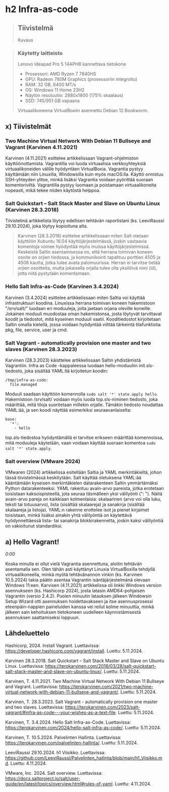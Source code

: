 # h2 Infra-as-code

> ## Tiivistelmä
>
> Kuvaus

> ### Käytetty laitteisto
>
> Lenovo Ideapad Pro 5 14APH8 kannettava tietokone
> - Prosessori: AMD Ryzen 7 7840HS
> - GPU: Radeon 780M Graphics (prosessoriin integroitu)
> - RAM: 32 GB, 6400 MT/s
> - OS: Windows 11 Home 23H2
> - Näytön resoluutio: 2880x1800 (175% skaalaus)
> - SSD: 745/951 GB vapaana
>
> Virtuaalikoneena VirtualBoxiin asennettu Debian 12 Bookworm.

## x) Tiivistelmät

### Two Machine Virtual Network With Debian 11 Bullseye and Vagrant (Karvinen 4.11.2021)

Karvinen (4.11.2021) esittelee artikkelissaan Vagrant-ohjelmiston käyttöönottamista. Vagrantilla voi luoda virtuaalisia verkkoyhteyksiä virtuaalikoneiden välille hyödyntäen VirtualBoxia. Vagrantia pystyy käyttämään niin Linuxilla, Windowsilla kuin myös macOS:lla. Käyttö onnistuu SSH-yhteyden ylitse, minkä lisäksi Vagrantia voidaan pyörittää suoraan komentoriviltä. Vagrantilla pystyy luomaan ja poistamaan virtuaalikoneita nopeasti, mikä tekee niiden käytöstä helppoa.

### Salt Quickstart – Salt Stack Master and Slave on Ubuntu Linux (Karvinen 28.3.2018)

Tiivistelmä artikkelista löytyy edellisen tehtävän raportistani (ks. LeeviRaussi 29.10.2024), joka löytyy kopioituna alta.

> Karvinen (28.3.2018) esittelee artikkelissaan miten Salt otetaan käyttöön Xubuntu 16.04 käyttöjärjestelmässä, joskin vastaavia komentoja voinee hyödyntää myös muissa käyttöjärjestelmissä. Keskeistä Saltin asentamisessa on, että herrana toimivan koneen osoite on orjien tiedossa, ja kommunikointi tapahtuu porttien 4505 ja 4506 kautta, jotka tulee avata palomuurissa. Herran ei tarvitse tietää orjien osoitteita, mutta jokaisella orjalla tulee olla yksilöivä nimi (id), jotta niitä pystytään komentamaan.

### Hello Salt Infra-as-Code (Karvinen 3.4.2024)

Karvinen (3.4.2024) esittelee artikkelissaan miten Saltia voi käyttää infrastruktuuri koodina. Linuxissa herrana toimivan koneen hakemistoon "/srv/salt/" luodaan eri moduuleja, joita jaetaan orjana oleville koneille. Jokainen moduuli muodostaa oman hakemistonsa, josta löytyvät tarvittavat koodit ja tiedostot, mitä kyseinen moduuli vaatii. Kooditiedostot kirjoitetaan Saltin omalla kielellä, jossa voidaan hyödyntää viittää tärkeintä tilafunktiota: pkg, file, service, user ja cmd.

### Salt Vagrant - automatically provision one master and two slaves (Karvinen 28.3.2023)

Karvinen (28.3.2023) käisttelee artikkelissaan Saltin yhdistämistä Vagrantiin. Infra as Code -kappaleessa luodaan hello-moduuliin init.sls-tiedosto, joka sisältää YAML:llä kirjoitetun koodin:
```
/tmp/infra-as-code:
  file.managed
```
Moduuli saadaan käyttöön komennolla `sudo salt '*' state.apply hello`. Hakemistoon /srv/salt/ voidaan myös luoda top.sls-niminen tiedosto, joka määrittää, mitä tiloja suoritetaan millekin orjalle. Tämäkin tiedosto noudattaa YAML:ää, ja sen koodi näyttää esimerkiksi seuraavanlaiselta:
```
base:
  '*':
    - hello
```
top.sls-tiedostoa hyödyntämällä ei tarvitse erikseen määrittää komennoissa, mitä moduuleja käytetään, vaan voidaan käyttää suoraan komentoa `sudo salt '*' state.apply`.

### Salt overview (VMware 2024)

VMwaren (2024) artikkelissa esitellään Saltia ja YAML merkintäkieltä, johon tässä tiivistelmässä keskitytään. Salt käyttää oletuksena YAML:ää kääntämään kyseisen merkintäkielen datarakenteen Saltin ymmärtämäksi Python datarakenteeksi. YAML rakentuu avain-arvo pareista, jotka erotetaan toisistaan kaksoispisteellä, jota seuraa täsmälleen yksi välilyönti (": "). Näitä avain-arvo pareja on kaikkiaan kolmenlaisia: skalaarinen (arvo voi olla luku, teksti tai totuusarvo), lista (sisältää skalaareja) ja sanakirja (sisältää skalaareja ja listoja). YAML:n rakenne erottelee isot ja pienet kirjaimet toisistaan, minkä lisäksi ainakin yhtä välilyöntiä on käytettävä hyödynnettäessä lista- tai sanakirja blokkirakennetta, joskin kaksi välilyöntiä on vakioitunut standardiksi.

## a) Hello Vagrant!

*0:00*

Koska minulla ei ollut vielä Vagrantia asennettuna, aloitin tehtävän asentamalla sen. Olen tähän asti käyttänyt Linuxia VirtualBoxilla tehdyllä virtuaalikoneella, minkä myötä tehtävänannon vinkin (ks. Karvinen 10.5.2024) takia päätin asentaa Vagrantin isäntäjärjestelmänä olevaan Windows 11:een. Karvisen (4.11.2021) artikkelissa oli linkki Windows version asennukseen (ks. Hashicorp 2024), josta latasin AMD64-pohjaisen Vagrantin (versio 2.4.2). Puolen minuutin latauksen jälkeen Windowsin Setup Wizard otti asennuksen hoidettavakseen ja itse asennusprosessi eteenpäin-nappien paineluiden kanssa vei reilut kolme minuuttia, minkä jälkeen sain kehoituksen tietokoneen uudelleen käynnistämisestä asennuksen saattamiseksi loppuun.

## Lähdeluettelo

Hashicorp, 2024. Install Vagrant. Luettavissa: https://developer.hashicorp.com/vagrant/install. Luettu: 5.11.2024.

Karvinen 28.3.2018. Salt Quickstart – Salt Stack Master and Slave on Ubuntu Linux. Luettavissa: https://terokarvinen.com/2018/03/28/salt-quickstart-salt-stack-master-and-slave-on-ubuntu-linux/. Luettu: 5.11.2024.

Karvinen, T. 4.11.2021. Two Machine Virtual Network With Debian 11 Bullseye and Vagrant. Luettavissa: https://terokarvinen.com/2021/two-machine-virtual-network-with-debian-11-bullseye-and-vagrant/. Luettu: 5.11.2024.

Karvinen, T. 28.3.2023. Salt Vagrant - automatically provision one master and two slaves. Luettavissa: https://terokarvinen.com/2023/salt-vagrant/#infra-as-code---your-wishes-as-a-text-file. Luettu: 5.11.2024.

Karvinen, T. 3.4.2024. Hello Salt Infra-as-Code. Luettavissa: https://terokarvinen.com/2024/hello-salt-infra-as-code/. Luettu: 5.11.2024.

Karvinen, T. 10.5.2024. Palvelinten Hallinta. Luettavissa: https://terokarvinen.com/palvelinten-hallinta/. Luettu: 5.11.2024.

LeeviRaussi 29.10.2024. h1 Viisikko. Luettavissa: https://github.com/LeeviRaussi/Palvelinten_hallinta/blob/main/h1_Viisikko.md. Luettu: 4.11.2024.

VMware, Inc. 2024. Salt overview. Luettavissa: https://docs.saltproject.io/salt/user-guide/en/latest/topics/overview.html#rules-of-yaml. Luettu: 4.11.2024.
